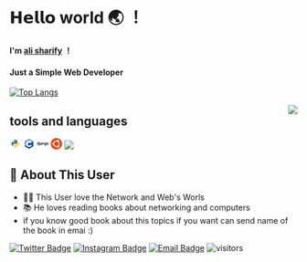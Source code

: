 # 𝗛𝗲𝗹𝗹𝗼 world 🌏 ！ 

**I'm [ali sharify](https://github.com/alisharifyy) ！**

#### Just a Simple Web Developer  #### 


[![Top Langs](https://github-readme-stats.vercel.app/api/top-langs/?username=alisharifyy&layout=compact&theme=dracula)](https://github.com/alisharifyy/github-readme-stats)

<img align="right" src="https://github-readme-stats.vercel.app/api?username=alisharifyy&show_icons=true&hide_border=true">



## tools and languages 

<div>
        <code><img height="20" src="https://raw.githubusercontent.com/github/explore/80688e429a7d4ef2fca1e82350fe8e3517d3494d/topics/python/python.png"></code>
        <code><img height="20" src="https://raw.githubusercontent.com/github/explore/80688e429a7d4ef2fca1e82350fe8e3517d3494d/topics/c/c.png"></code>
        <code><img height="20" src="https://raw.githubusercontent.com/github/explore/80688e429a7d4ef2fca1e82350fe8e3517d3494d/topics/django/django.png"></code>
        <code><img height="20" src="https://raw.githubusercontent.com/github/explore/80688e429a7d4ef2fca1e82350fe8e3517d3494d/topics/ubuntu/ubuntu.png"></code>
        <code><img height="20" src="https://cdn.svgporn.com/logos/visual-studio-code.svg"></code>
</div>

## 🧐 About This User

- 👨‍💻 This User love the Network and Web's Worls
- :books: He loves reading books about networking and computers 
- if you know good book about this topics if you want can send name of the book in emai :)


[![Twitter Badge](https://img.shields.io/badge/-Twitter-1da1f2?style=flat-square&labelColor=1da1f2&logo=twitter&logoColor=white&link=https://twitter.com/Yaronzz)](https://twitter.com/alisharify7)
[![Instagram Badge](https://img.shields.io/badge/-Instagram-purple?style=flat&logo=instagram&logoColor=white&link=https://instagram.com/ali._.sharify/)](https://instagram.com/ali._.sharify)
[![Email Badge](https://img.shields.io/badge/-Email-c14438?style=flat-square&logo=Gmail&logoColor=white&link=mailto:yaronhuang@foxmail.com)](mailto:alisharifyoffcial@gmail.com)
![visitors](https://visitor-badge.laobi.icu/badge?page_id=alisharifyy)



